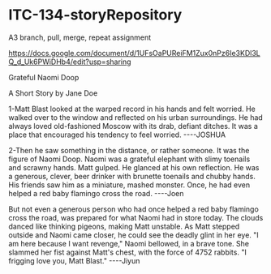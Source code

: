 # ITC-134-storyRepository
A3 branch, pull, merge, repeat assignment 

https://docs.google.com/document/d/1UFsOaPUReiFM1Zux0nPz6Ie3KDl3LQ_d_Uk6PWiDHb4/edit?usp=sharing


Grateful Naomi Doop
								
A Short Story
			 									by Jane Doe
								
1-Matt Blast looked at the warped record in his hands and felt worried.
He walked over to the window and reflected on his urban surroundings. He had always loved old-fashioned Moscow with its drab, defiant ditches. It was a place that encouraged his tendency to feel worried.
                      ----JOSHUA 


2-Then he saw something in the distance, or rather someone. It was the figure of Naomi Doop. Naomi was a grateful elephant with slimy toenails and scrawny hands.
Matt gulped. He glanced at his own reflection. He was a generous, clever, beer drinker with brunette toenails and chubby hands. His friends saw him as a miniature, mashed monster. Once, he had even helped a red baby flamingo cross the road.
			----Joen


But not even a generous person who had once helped a red baby flamingo cross the road, was prepared for what Naomi had in store today.
The clouds danced like thinking pigeons, making Matt unstable.
As Matt stepped outside and Naomi came closer, he could see the deadly glint in her eye.
"I am here because I want revenge," Naomi bellowed, in a brave tone. She slammed her fist against Matt's chest, with the force of 4752 rabbits. "I frigging love you, Matt Blast."
		----Jiyun
